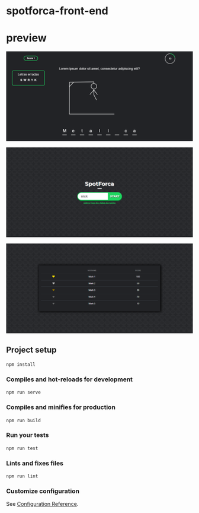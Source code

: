 # spotforca-front-end

# preview

 ![alt text](https://github.com/AndersonJacondino/spotforca-front-end/blob/master/src/assets/printspot1.PNG)

 ![alt text](https://github.com/AndersonJacondino/spotforca-front-end/blob/master/src/assets/printspot2.PNG)

  ![alt text](https://github.com/AndersonJacondino/spotforca-front-end/blob/master/src/assets/printspot3.PNG)

## Project setup
```
npm install
```

### Compiles and hot-reloads for development
```
npm run serve
```

### Compiles and minifies for production
```
npm run build
```

### Run your tests
```
npm run test
```

### Lints and fixes files
```
npm run lint
```

### Customize configuration
See [Configuration Reference](https://cli.vuejs.org/config/).
